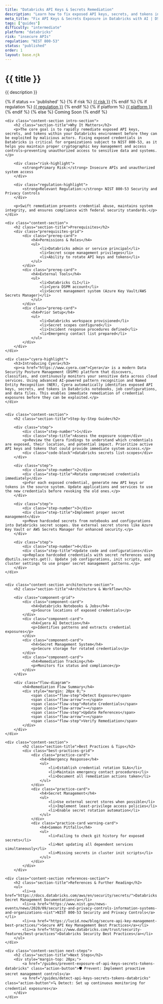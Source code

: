 ```yaml
---
title: "Databricks API Keys & Secrets Remediation"
description: "Learn how to fix exposed API keys, secrets, and tokens in Databricks environments. Follow step-by-step guidance for NIST 800-53 compliance."
meta_title: "Fix API Keys & Secrets Exposure in Databricks with AI | DSPM Guide"
tags: ["guides"]
difficulty: "intermediate"
platform: "databricks"
risk: "insecure APIs"
regulation: "NIST 800-53"
status: "published"
order: 1
layout: base.njk
---
```


<div class="container">
    <div class="header">
        <h1>{{ title }}</h1>
        <p>{{ description }}</p>
        <div class="guide-tags-container">
			<div class="guide-tags-wrapper">
		    {% if status == 'published' %}
		        {% if risk %}
		        <a href="/risk/{{ risk | downcase | replace: ' ', '-' }}/" class="guide-tag risk">{{ risk }}</a>
		        {% endif %}
		        {% if regulation %}
		        <a href="/regulation/{{ regulation | downcase | replace: ' ', '-' }}/" class="guide-tag regulation">{{ regulation }}</a>
		        {% endif %}
		        {% if platform %}
		        <a href="/platforms/{{ platform | downcase | replace: ' ', '-' }}/" class="guide-tag platform">{{ platform }}</a>
		        {% endif %}
		    {% else %}
		        <span class="guide-tag coming-soon">Coming Soon</span>
		    {% endif %}
		</div>
		</div>
    </div>

    <div class="content-section intro-section">
        <h2 class="section-title">Why It Matters</h2>
        <p>The core goal is to rapidly remediate exposed API keys, secrets, and tokens within your Databricks environment before they can be exploited by malicious actors. Fixing exposed credentials in Databricks is critical for organizations subject to NIST 800-53, as it helps you maintain proper cryptographic key management and access controls—preventing unauthorized access to sensitive data and systems.</p>
        
        <div class="risk-highlight">
            <strong>Primary Risk:</strong> Insecure APIs and unauthorized system access
        </div>
        
        <div class="regulation-highlight">
            <strong>Relevant Regulation:</strong> NIST 800-53 Security and Privacy Controls
        </div>
        
        <p>Swift remediation prevents credential abuse, maintains system integrity, and ensures compliance with federal security standards.</p>
    </div>

    <div class="content-section">
        <h2 class="section-title">Prerequisites</h2>
        <div class="prerequisites-grid">
            <div class="prereq-card">
                <h4>Permissions & Roles</h4>
                <ul>
                    <li>Databricks admin or service principal</li>
                    <li>Secret scope management privileges</li>
                    <li>Ability to rotate API keys and tokens</li>
                </ul>
            </div>
            <div class="prereq-card">
                <h4>External Tools</h4>
                <ul>
                    <li>Databricks CLI</li>
                    <li>Cyera DSPM account</li>
                    <li>Secret management system (Azure Key Vault/AWS Secrets Manager)</li>
                </ul>
            </div>
            <div class="prereq-card">
                <h4>Prior Setup</h4>
                <ul>
                    <li>Databricks workspace provisioned</li>
                    <li>Secret scopes configured</li>
                    <li>Incident response procedures defined</li>
                    <li>Emergency contact list prepared</li>
                </ul>
            </div>
        </div>
    </div>
	
    <div class="cyera-highlight">
        <h3>Introducing Cyera</h3>
        <p><a href="https://www.cyera.com">Cyera</a> is a modern Data Security Posture Management (DSPM) platform that discovers, classifies, and continuously monitors your sensitive data across cloud services. Using advanced AI-powered pattern recognition and Named Entity Recognition (NER), Cyera automatically identifies exposed API keys, secrets, and tokens in Databricks notebooks, job configurations, and data files. This enables immediate remediation of credential exposures before they can be exploited.</p>
    </div>
	

    <div class="content-section">
        <h2 class="section-title">Step-by-Step Guide</h2>
        
        <div class="step">
            <div class="step-number">1</div>
            <div class="step-title">Assess the exposure scope</div>
            <p>Review the Cyera findings to understand which credentials are exposed, their location, and potential impact. Prioritize active API keys and tokens that could provide immediate system access.</p>
            <div class="code-block">databricks secrets list-scopes</div>
        </div>

        <div class="step">
            <div class="step-number">2</div>
            <div class="step-title">Rotate compromised credentials immediately</div>
            <p>For each exposed credential, generate new API keys or tokens in the source system. Update applications and services to use the new credentials before revoking the old ones.</p>
        </div>

        <div class="step">
            <div class="step-number">3</div>
            <div class="step-title">Implement proper secret management</div>
            <p>Move hardcoded secrets from notebooks and configurations into Databricks secret scopes. Use external secret stores like Azure Key Vault or AWS Secrets Manager for enhanced security.</p>
        </div>

        <div class="step">
            <div class="step-number">4</div>
            <div class="step-title">Update code and configurations</div>
            <p>Replace hardcoded credentials with secret references using dbutils.secrets.get(). Update job configurations, init scripts, and cluster settings to use proper secret management patterns.</p>
        </div>
    </div>


    <div class="content-section architecture-section">
        <h2 class="section-title">Architecture & Workflow</h2>
        
        <div class="component-grid">
            <div class="component-card">
                <h4>Databricks Notebooks & Jobs</h4>
                <p>Source locations of exposed credentials</p>
            </div>
            <div class="component-card">
                <h4>Cyera AI Detection</h4>
                <p>Identifies patterns and extracts credential exposures</p>
            </div>
            <div class="component-card">
                <h4>Secret Management System</h4>
                <p>Secure storage for rotated credentials</p>
            </div>
            <div class="component-card">
                <h4>Remediation Tracking</h4>
                <p>Monitors fix status and compliance</p>
            </div>
        </div>

        <div class="flow-diagram">
            <h4>Remediation Flow Summary</h4>
            <div style="margin: 20px 0;">
                <span class="flow-step">Detect Exposure</span>
                <span class="flow-arrow">→</span>
                <span class="flow-step">Rotate Credentials</span>
                <span class="flow-arrow">→</span>
                <span class="flow-step">Update References</span>
                <span class="flow-arrow">→</span>
                <span class="flow-step">Verify Remediation</span>
            </div>
        </div>
    </div>

	<div class="content-section">
	        <h2 class="section-title">Best Practices & Tips</h2>
	        <div class="best-practices-grid">
	            <div class="practice-card">
	                <h4>Emergency Response</h4>
	                <ul>
	                    <li>Establish credential rotation SLAs</li>
	                    <li>Maintain emergency contact procedures</li>
	                    <li>Document all remediation actions taken</li>
	                </ul>
	            </div>
	            <div class="practice-card">
	                <h4>Secret Management</h4>
	                <ul>
	                    <li>Use external secret stores when possible</li>
	                    <li>Implement least-privilege access policies</li>
	                    <li>Enable secret rotation automation</li>
	                </ul>
	            </div>
	            <div class="practice-card warning-card">
	                <h4>Common Pitfalls</h4>
	                <ul>
	                    <li>Failing to check git history for exposed secrets</li>
	                    <li>Not updating all dependent services simultaneously</li>
	                    <li>Missing secrets in cluster init scripts</li>
	                </ul>
	            </div>
	        </div>
	    </div>

    <div class="content-section references-section">
        <h2 class="section-title">References & Further Reading</h2>
        <ul>
            <li><a href="https://docs.databricks.com/aws/en/security/secrets/">Databricks Secret Management Documentation</a></li>
            <li><a href="https://www.nist.gov/news-events/news/2020/09/security-and-privacy-controls-information-systems-and-organizations-nist">NIST 800-53 Security and Privacy Controls</a></li>
            <li><a href="https://lucid.now/blog/secure-api-key-management-best-practices/">Secure API Key Management Best Practices</a></li>
            <li><a href="https://www.databricks.com/trust/security-features/best-practices">Databricks Security Best Practices</a></li>
        </ul>
    </div>

    <div class="content-section next-steps">
        <h2 class="section-title">Next Steps</h2>
        <div style="margin-top: 20px;">
            <a href="/guides/prevent-exposure-of-api-keys-secrets-tokens-databricks" class="action-button">🛡️ Prevent: Implement proactive secret management controls</a>
            <a href="/guides/detect-api-keys-secrets-tokens-databricks" class="action-button">🔍 Detect: Set up continuous monitoring for credential exposures</a>
        </div>
    </div>
</div>